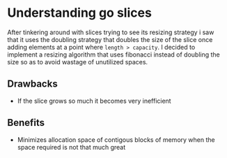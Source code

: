 # Understanding go slices

After tinkering around with slices trying to see its resizing strategy i saw that it uses the doubling strategy that doubles the size of the slice once adding elements at a point where `length > capacity`. I decided to implement a resizing algorithm that uses fibonacci instead of doubling the size so as to avoid wastage of unutilized spaces.



## Drawbacks
* If the slice grows so much it becomes very inefficient

## Benefits
* Minimizes allocation space of contigous blocks of memory when the space required is not that much great